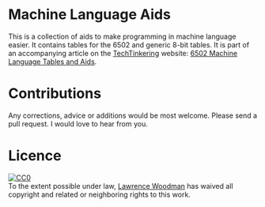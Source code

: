 # Machine Language Aids

This is a collection of aids to make programming in machine language easier.  It contains tables for the 6502 and generic 8-bit tables.  It is part of an accompanying article on the [TechTinkering](https://techtinkering.com) website:  [6502 Machine Language Tables and Aids](https://techtinkering.com/articles/6502-machine-language-tables-and-aids/).

# Contributions
Any corrections, advice or additions would be most welcome.  Please send a pull request. I would love to hear from you.

# Licence

<p xmlns:dct="http://purl.org/dc/terms/">
  <a rel="license"
     href="http://creativecommons.org/publicdomain/zero/1.0/">
    <img src="https://licensebuttons.net/p/zero/1.0/88x31.png" style="border-style: none;" alt="CC0" />
  </a>
  <br />
  To the extent possible under law,
  <a rel="dct:publisher"
     href="https://lawrencewoodman.github.io">
    <span property="dct:title">Lawrence Woodman</span></a>
  has waived all copyright and related or neighboring rights to
  this work.
</p>
